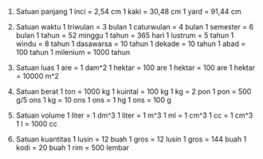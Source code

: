 1. Satuan panjang
1 inci = 2,54 cm
1 kaki = 30,48 cm
1 yard = 91,44 cm

2. Satuan waktu
1 triwulan = 3 bulan
1 caturwulan = 4 bulan
1 semester = 6 bulan
1 tahun = 52 minggu
1 tahun = 365 hari
1 lustrum = 5 tahun
1 windu = 8 tahun
1 dasawarsa = 10 tahun
1 dekade = 10 tahun
1 abad = 100 tahun
1 milenium = 1000 tahun

3. Satuan luas
1 are = 1 dam^2
1 hektar = 100 are
1 hektar = 100 are
1 hektar = 10000 m^2

4. Satuan berat
1 ton = 1000 kg
1 kuintal = 100 kg
1 kg = 2 pon
1 pon = 500 g/5 ons
1 kg = 10 ons
1 ons = 1 hg
1 ons = 100 g

5. Satuan volume
1 liter = 1 dm^3
1 liter = 1 m^3
1 ml = 1 cm^3
1 cc = 1 cm^3
1 l = 1000 cc

6. Satuan kuantitas
1 lusin = 12 buah
1 gros = 12 lusin
1 gros = 144 buah
1 kodi = 20 buah
1 rim = 500 lembar
